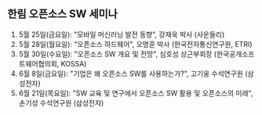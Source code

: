 ## 한림 오픈소스 SW 세미나

1. 5월 25일(금요일): "모바일 머신러닝 발전 동향", 강재욱 박사 (사운들리) 
2. 5월 28일(월요일): "오픈소스 하드웨어", 오명훈 박사 (한국전자통신연구원, ETRI) 
3. 5월 30일(수요일): "오픈소스 SW 개요 및 전망", 심호성 상근부회장 (한국공개소프트웨어협의회, KOSSA) 
4. 6월 8일(금요일): "기업은 왜 오픈소스 SW를 사용하는가?", 고기웅 수석연구원 (삼성전자)
5. 6월 21일(목요일): "SW 교육 및 연구에서 오픈소스 SW 활용 및 오픈소스의 미래", 손기성 수석연구원 (삼성전자)
